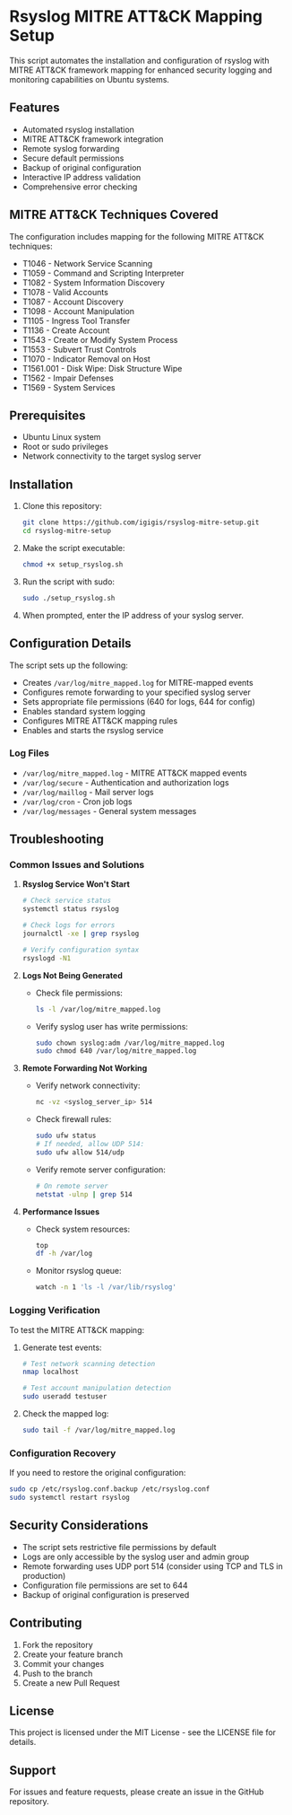 # Rsyslog MITRE ATT&CK Mapping Setup

This script automates the installation and configuration of rsyslog with MITRE ATT&CK framework mapping for enhanced security logging and monitoring capabilities on Ubuntu systems.

## Features

- Automated rsyslog installation
- MITRE ATT&CK framework integration
- Remote syslog forwarding
- Secure default permissions
- Backup of original configuration
- Interactive IP address validation
- Comprehensive error checking

## MITRE ATT&CK Techniques Covered

The configuration includes mapping for the following MITRE ATT&CK techniques:

- T1046 - Network Service Scanning
- T1059 - Command and Scripting Interpreter
- T1082 - System Information Discovery
- T1078 - Valid Accounts
- T1087 - Account Discovery
- T1098 - Account Manipulation
- T1105 - Ingress Tool Transfer
- T1136 - Create Account
- T1543 - Create or Modify System Process
- T1553 - Subvert Trust Controls
- T1070 - Indicator Removal on Host
- T1561.001 - Disk Wipe: Disk Structure Wipe
- T1562 - Impair Defenses
- T1569 - System Services

## Prerequisites

- Ubuntu Linux system
- Root or sudo privileges
- Network connectivity to the target syslog server

## Installation

1. Clone this repository:
   ```bash
   git clone https://github.com/igigis/rsyslog-mitre-setup.git
   cd rsyslog-mitre-setup
   ```

2. Make the script executable:
   ```bash
   chmod +x setup_rsyslog.sh
   ```

3. Run the script with sudo:
   ```bash
   sudo ./setup_rsyslog.sh
   ```

4. When prompted, enter the IP address of your syslog server.

## Configuration Details

The script sets up the following:

- Creates `/var/log/mitre_mapped.log` for MITRE-mapped events
- Configures remote forwarding to your specified syslog server
- Sets appropriate file permissions (640 for logs, 644 for config)
- Enables standard system logging
- Configures MITRE ATT&CK mapping rules
- Enables and starts the rsyslog service

### Log Files

- `/var/log/mitre_mapped.log` - MITRE ATT&CK mapped events
- `/var/log/secure` - Authentication and authorization logs
- `/var/log/maillog` - Mail server logs
- `/var/log/cron` - Cron job logs
- `/var/log/messages` - General system messages

## Troubleshooting

### Common Issues and Solutions

1. **Rsyslog Service Won't Start**
   ```bash
   # Check service status
   systemctl status rsyslog
   
   # Check logs for errors
   journalctl -xe | grep rsyslog
   
   # Verify configuration syntax
   rsyslogd -N1
   ```

2. **Logs Not Being Generated**
   - Check file permissions:
     ```bash
     ls -l /var/log/mitre_mapped.log
     ```
   - Verify syslog user has write permissions:
     ```bash
     sudo chown syslog:adm /var/log/mitre_mapped.log
     sudo chmod 640 /var/log/mitre_mapped.log
     ```

3. **Remote Forwarding Not Working**
   - Verify network connectivity:
     ```bash
     nc -vz <syslog_server_ip> 514
     ```
   - Check firewall rules:
     ```bash
     sudo ufw status
     # If needed, allow UDP 514:
     sudo ufw allow 514/udp
     ```
   - Verify remote server configuration:
     ```bash
     # On remote server
     netstat -ulnp | grep 514
     ```

4. **Performance Issues**
   - Check system resources:
     ```bash
     top
     df -h /var/log
     ```
   - Monitor rsyslog queue:
     ```bash
     watch -n 1 'ls -l /var/lib/rsyslog'
     ```

### Logging Verification

To test the MITRE ATT&CK mapping:

1. Generate test events:
   ```bash
   # Test network scanning detection
   nmap localhost
   
   # Test account manipulation detection
   sudo useradd testuser
   ```

2. Check the mapped log:
   ```bash
   sudo tail -f /var/log/mitre_mapped.log
   ```

### Configuration Recovery

If you need to restore the original configuration:

```bash
sudo cp /etc/rsyslog.conf.backup /etc/rsyslog.conf
sudo systemctl restart rsyslog
```

## Security Considerations

- The script sets restrictive file permissions by default
- Logs are only accessible by the syslog user and admin group
- Remote forwarding uses UDP port 514 (consider using TCP and TLS in production)
- Configuration file permissions are set to 644
- Backup of original configuration is preserved

## Contributing

1. Fork the repository
2. Create your feature branch
3. Commit your changes
4. Push to the branch
5. Create a new Pull Request

## License

This project is licensed under the MIT License - see the LICENSE file for details.

## Support

For issues and feature requests, please create an issue in the GitHub repository.
